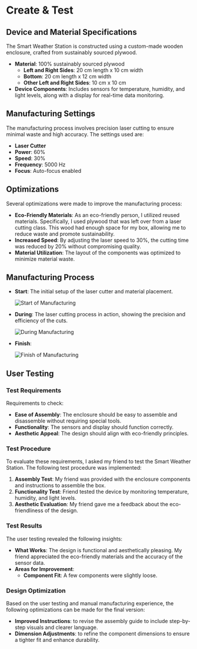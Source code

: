 # Create & Test
## Device and Material Specifications

The Smart Weather Station is constructed using a custom-made wooden enclosure, crafted from sustainably sourced plywood.

- **Material**: 100% sustainably sourced plywood
  - **Left and Right Sides**: 20 cm length x 10 cm width
  - **Bottom**: 20 cm length x 12 cm width
  - **Other Left and Right Sides**: 10 cm x 10 cm
- **Device Components**: Includes sensors for temperature, humidity, and light levels, along with a display for real-time data monitoring.

## Manufacturing Settings

The manufacturing process involves precision laser cutting to ensure minimal waste and high accuracy. 
The settings used are:

- **Laser Cutter**
- **Power**: 60%
- **Speed**: 30%
- **Frequency**: 5000 Hz
- **Focus**: Auto-focus enabled


## Optimizations

Several optimizations were made to improve the manufacturing process:

- **Eco-Friendly Materials**: As an eco-friendly person, I utilized reused materials. Specifically, I used plywood that was left over from a laser cutting class. This wood had enough space for my box, allowing me to reduce waste and promote sustainability.
- **Increased Speed**: By adjusting the laser speed to 30%, the cutting time was reduced by 20% without compromising quality.
- **Material Utilization**: The layout of the components was optimized to minimize material waste.

## Manufacturing Process


- **Start**: The initial setup of the laser cutter and material placement.

  ![Start of Manufacturing](/assets/scetchbox.jpg)

- **During**: The laser cutting process in action, showing the precision and efficiency of the cuts.

  ![During Manufacturing](/assets/process.jpg)

- **Finish**: 

  ![Finish of Manufacturing](/assets/myname.jpg)

## User Testing

### Test Requirements

Requirements to check:

- **Ease of Assembly**: The enclosure should be easy to assemble and disassemble without requiring special tools.
- **Functionality**: The sensors and display should function correctly.
- **Aesthetic Appeal**: The design should align with eco-friendly principles.

### Test Procedure

To evaluate these requirements, I asked my friend to test the Smart Weather Station. The following test procedure was implemented:

1. **Assembly Test**: My friend was provided with the enclosure components and instructions to assemble the box.
2. **Functionality Test**: Friend tested the device by monitoring temperature, humidity, and light levels.
3. **Aesthetic Evaluation**: My friend gave me a feedback about the eco-friendliness of the design.

### Test Results

The user testing revealed the following insights:

- **What Works**: The design is functional and aesthetically pleasing. My friend appreciated the eco-friendly materials and the accuracy of the sensor data.
- **Areas for Improvement**: 
  - **Component Fit**: A few components were slightly loose. 

### Design Optimization

Based on the user testing and manual manufacturing experience, the following optimizations can be made for the final version:

- **Improved Instructions**: to revise the assembly guide to include step-by-step visuals and clearer language.
- **Dimension Adjustments**: to refine the component dimensions to ensure a tighter fit and enhance durability.


